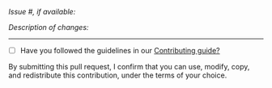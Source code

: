*Issue #, if available:*

*Description of changes:*

---

* [ ] Have you followed the guidelines in our [Contributing guide?](https://github.com/aws-actions/configure-aws-credentials/blob/main/CONTRIBUTING.md)

By submitting this pull request, I confirm that you can use, modify, copy, and redistribute this contribution, under the terms of your choice.

